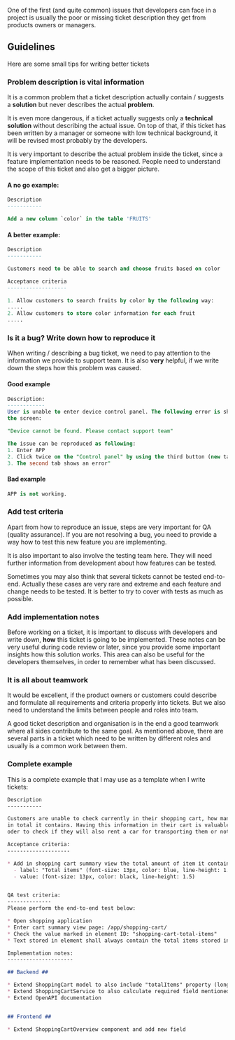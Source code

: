 One of the first (and quite common) issues that developers can face in a project
is usually the poor or missing ticket description they get from products owners
or managers.

## Guidelines

Here are some small tips for writing better tickets

### Problem description is vital information

It is a common problem that a ticket description actually contain / suggests
a __solution__ but never describes the actual __problem__.

It is even more dangerous, if a ticket actually suggests only a __technical
solution__ without describing the actual issue. On top of that, if this ticket
has been written by a manager or someone with low technical background, it will be
revised most probably by the developers.

It is very important to describe the actual problem inside the ticket, since a
feature implementation needs to be reasoned. People need to understand the scope
of this ticket and also get a bigger picture.
                                        
#### A no go example:

```sql
Description
-----------

Add a new column `color` in the table 'FRUITS'
```

#### A better example:

```sql
Description
-----------

Customers need to be able to search and choose fruits based on color

Acceptance criteria
-------------------

1. Allow customers to search fruits by color by the following way:
.....
2. Allow customers to store color information for each fruit
.....
```

### Is it a bug?  Write down how to reproduce it

When writing / describing a bug ticket, we need to pay attention to the
information we provide to support team. It is also __very__ helpful, if we
write down the steps how this problem was caused.

#### Good example

```sql
Description:
------------
User is unable to enter device control panel. The following error is shown on
the screen:

"Device cannot be found. Please contact support team"

The issue can be reproduced as following:
1. Enter APP
2. Click twice on the "Control panel" by using the third button (new tab)
3. The second tab shows an error"
```

#### Bad example

```sql
APP is not working.
```

### Add test criteria

Apart from how to reproduce an issue, steps are very important for QA (quality
assurance). If you are not resolving a bug, you need to provide a way
how to test this new feature you are implementing.

It is also important to also involve the testing team here. They will need
further information from development about how features can be tested.

Sometimes you may also think that several tickets cannot be tested end-to-end.
Actually these cases are very rare and extreme and each feature and change needs
to be tested. It is better to try to cover with tests as much as possible.

### Add implementation notes

Before working on a ticket, it is important to discuss with developers
and write down, __how__ this ticket is going to be implemented.
These notes can be very useful during code review or later, since you provide
some important insights how this solution works. This area can also be useful
for the developers themselves, in order to remember what has been discussed.

### It is all about teamwork

It would be excellent, if the product owners or customers could describe and
formulate all requirements and criteria properly into tickets. But we also
need to understand the limits between people and roles into team.

A good ticket description and organisation is in the end a good teamwork where
all sides contribute to the same goal. As mentioned above, there are several
parts in a ticket which need to be written by different roles and usually is
a common work between them. 

### Complete example

This is a complete example that I may use as a template when I write tickets:

```markdown
Description
-----------

Customers are unable to check currently in their shopping cart, how many items
in total it contains. Having this information in their cart is valuable, in
oder to check if they will also rent a car for transporting them or not.

Acceptance criteria:
--------------------

* Add in shopping cart summary view the total amount of item it contains
  - label: "Total items" (font-size: 13px, color: blue, line-height: 1.5)
  - value: (font-size: 13px, color: black, line-height: 1.5)


QA test criteria:
--------------
Please perform the end-to-end test below: 

* Open shopping application
* Enter cart summary view page: /app/shopping-cart/
* Check the value marked in element ID: "shopping-cart-total-items"
* Text stored in element shall always contain the total items stored in shopping cart

Implementation notes:
---------------------

## Backend ##

* Extend ShoppingCart model to also include "totalItems" property (long, nonnull)
* Extend ShoppingCartService to also calculate required field mentioned above
* Extend OpenAPI documentation


## Frontend ##

* Extend ShoppingCartOverview component and add new field


```